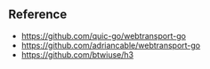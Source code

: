 
## Reference

- https://github.com/quic-go/webtransport-go
- https://github.com/adriancable/webtransport-go
- https://github.com/btwiuse/h3
